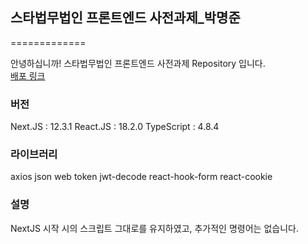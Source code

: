 ## 스타법무법인 프론트엔드 사전과제\_박명준

=============

안녕하십니까! 스타법무법인 프론트엔드 사전과제 Repository 입니다.  
[배포 링크](https://starlawfirm-project.vercel.app/)

### 버전

Next.JS : 12.3.1
React.JS : 18.2.0
TypeScript : 4.8.4

### 라이브러리

axios
json web token
jwt-decode
react-hook-form
react-cookie

### 설명

NextJS 시작 시의 스크립트 그대로를 유지하였고, 추가적인 명령어는 없습니다.
